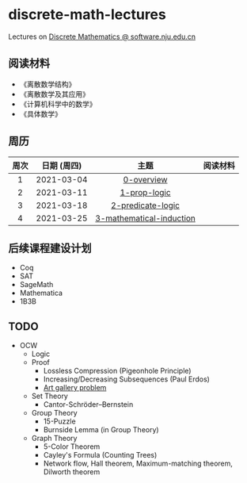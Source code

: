 # discrete-math-lectures

Lectures on [Discrete Mathematics @ software.nju.edu.cn](https://github.com/orgs/courses-at-nju-by-hfwei/teams/discrete-math-at-nju-software/repositories)

## 阅读材料
- 《离散数学结构》
- 《离散数学及其应用》
- 《计算机科学中的数学》
- 《具体数学》

## 周历

| 周次 | 日期 (周四) | 主题 | 阅读材料 |
| :---: | :---: | :---: | :---: |
| 1 | 2021-03-04 | [0-overview](/0-overview) | |
| 2 | 2021-03-11 | [1-prop-logic](/1-prop-logic) | |
| 3 | 2021-03-18 | [2-predicate-logic](2-predicate-logic) | |
| 4 | 2021-03-25 | [3-mathematical-induction](/3-mathematical-induction) | |


## 后续课程建设计划
- Coq
- SAT
- SageMath
- Mathematica
- 1B3B

## TODO
- OCW
  - Logic
  - Proof
    - Lossless Compression (Pigeonhole Principle)
    - Increasing/Decreasing Subsequences (Paul Erdos)
    - [Art gallery problem](https://en.wikipedia.org/wiki/Art\_gallery\_problem)
  - Set Theory
    - Cantor-Schröder–Bernstein
  - Group Theory
    - 15-Puzzle
    - Burnside Lemma (in Group Theory)
  - Graph Theory
    - 5-Color Theorem
    - Cayley's Formula (Counting Trees)
    - Network flow, Hall theorem, Maximum-matching theorem, Dilworth theorem